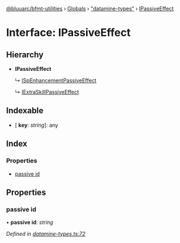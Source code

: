 [@bluuarc/bfmt-utilities](../README.md) › [Globals](../globals.md) › ["datamine-types"](../modules/_datamine_types_.md) › [IPassiveEffect](_datamine_types_.ipassiveeffect.md)

# Interface: IPassiveEffect

## Hierarchy

* **IPassiveEffect**

  ↳ [ISpEnhancementPassiveEffect](_datamine_types_.ispenhancementpassiveeffect.md)

  ↳ [IExtraSkillPassiveEffect](_datamine_types_.iextraskillpassiveeffect.md)

## Indexable

* \[ **key**: *string*\]: any

## Index

### Properties

* [passive id](_datamine_types_.ipassiveeffect.md#passive-id)

## Properties

###  passive id

• **passive id**: *string*

*Defined in [datamine-types.ts:72](https://github.com/BluuArc/bfmt-utilities/blob/57ae3a5/src/datamine-types.ts#L72)*
